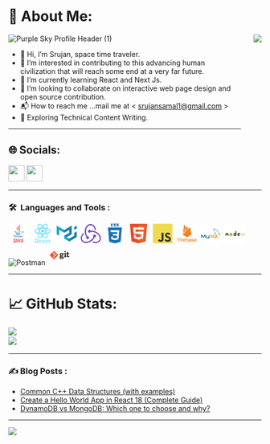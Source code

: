 # 🎀 About Me:

<img align="right" height="200" style="margin-left: 25px" src="https://i.imgur.com/Tznn1IZ.gif"/>

![Purple Sky Profile Header (1)](https://github.com/VALiUMgithub/VALiUMgithub/assets/93570937/d5d14f72-8c43-4e98-bffa-33f3caeca2bf)



- 👋 Hi, I’m Srujan, space time traveler.
- 👀 I’m interested in contributing to this advancing human civilization that will reach some end at a very far future.
- 🌱 I’m currently learning React and Next Js.
- 💞 I’m looking to collaborate on interactive web page design and open source contribution.
- 📬 How to reach me ...mail me at < srujansamal1@gmail.com ><br>
- 👣 Exploring Technical Content Writing.

---

## 🌐 Socials:
<a href="https://twitter.com/samal_srujan" target="_blank" rel="noreferrer"><img src="https://raw.githubusercontent.com/danielcranney/readme-generator/main/public/icons/socials/twitter.svg" width="32" height="32" /></a> <a href="https://www.linkedin.com/in/srujan-samal/" target="_blank" rel="noreferrer"><img src="https://raw.githubusercontent.com/danielcranney/readme-generator/main/public/icons/socials/linkedin.svg" width="32" height="32" /></a>

---

### 🛠 &nbsp;Languages and Tools :

<p>
<img src="https://github.com/devicons/devicon/blob/master/icons/java/java-original-wordmark.svg" title="Java" alt="Java" width="40" height="40"/>&nbsp;
<img src="https://github.com/devicons/devicon/blob/master/icons/react/react-original-wordmark.svg" title="React" alt="React" width="40" height="40"/>&nbsp;
<img src="https://github.com/devicons/devicon/blob/master/icons/materialui/materialui-original.svg" title="Material UI" alt="Material UI" width="40" height="40"/>&nbsp;
<img src="https://github.com/devicons/devicon/blob/master/icons/redux/redux-original.svg" title="Redux" alt="Redux " width="40" height="40"/>&nbsp;
<img src="https://github.com/devicons/devicon/blob/master/icons/css3/css3-plain-wordmark.svg"  title="CSS3" alt="CSS" width="40" height="40"/>&nbsp;
<img src="https://github.com/devicons/devicon/blob/master/icons/html5/html5-original.svg" title="HTML5" alt="HTML" width="40" height="40"/>&nbsp;
<img src="https://github.com/devicons/devicon/blob/master/icons/javascript/javascript-original.svg" title="JavaScript" alt="JavaScript" width="40" height="40"/>&nbsp;
<img src="https://github.com/devicons/devicon/blob/master/icons/firebase/firebase-plain-wordmark.svg" title="Firebase" alt="Firebase" width="40" height="40"/>&nbsp;
<img src="https://github.com/devicons/devicon/blob/master/icons/mysql/mysql-original-wordmark.svg" title="MySQL"  alt="MySQL" width="40" height="40"/>&nbsp;
<img src="https://github.com/devicons/devicon/blob/master/icons/nodejs/nodejs-original-wordmark.svg" title="NodeJS" alt="NodeJS" width="40" height="40"/>&nbsp;
<img src="https://www.vectorlogo.zone/logos/getpostman/getpostman-icon.svg" title="Postman"  alt="Postman" width="40" height="40"/>&nbsp;
<img src="https://github.com/devicons/devicon/blob/master/icons/git/git-original-wordmark.svg" title="Git" **alt="Git" width="40" height="40"/>&nbsp;
</p>

---

# 📈 GitHub Stats:
![](https://github-readme-streak-stats.herokuapp.com/?user=VALiUMgithub&theme=dark&hide_border=false)<br/>
![](https://github-readme-stats.vercel.app/api/top-langs/?username=VALiUMgithub&theme=dark&hide_border=false&include_all_commits=false&count_private=false&layout=compact)

---

### ✍️ Blog Posts : 
- [Common C++ Data Structures (with examples)](https://codedamn.com/news/c/common-c-data-structures-with-examples)
- [Create a Hello World App in React 18 (Complete Guide)](https://codedamn.com/news/reactjs/create-a-hello-world-app-in-react-18-complete-guide)
- [DynamoDB vs MongoDB: Which one to choose and why?](https://codedamn.com/news/databases/dynamodb-vs-mongodb-which-one-to-choose-and-why)<!-- BLOG-POST-LIST:START -->
<!-- BLOG-POST-LIST:END -->

---


![](https://quotes-github-readme.vercel.app/api?type=horizontal&theme=radical)

<!-- Proudly created with GPRM ( https://gprm.itsvg.in ) -->

